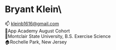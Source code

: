 # Bryant Klein\

:mailbox: kleinb1616@gmail.com\
:book:App Academy August Cohort\
:school:Montclair State University, B.S. Exercise Science\
:house:Rochelle Park, New Jersey

